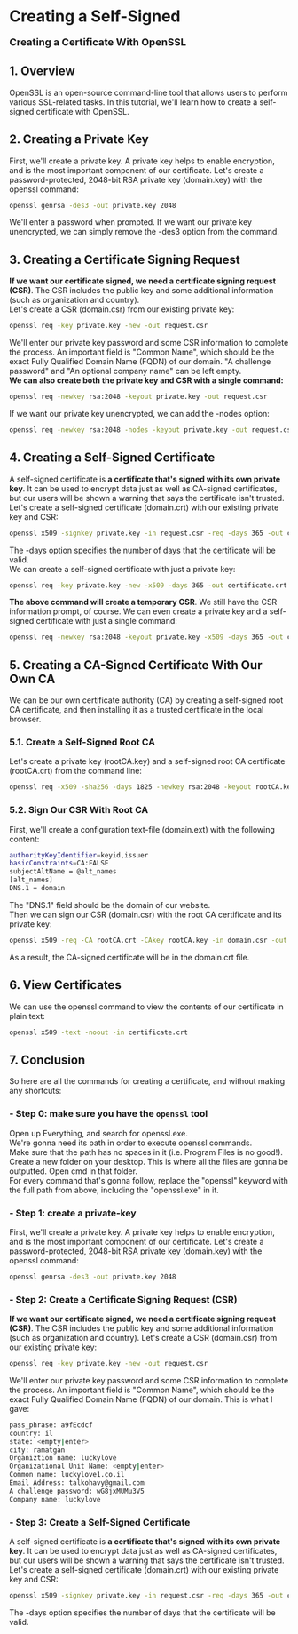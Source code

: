 # Creating a Self-Signed

**<font size="4">Creating a Certificate With OpenSSL</font>**

## 1. Overview

OpenSSL is an open-source command-line tool that allows users to perform various SSL-related tasks. In this tutorial, we'll learn how to create a self-signed certificate with OpenSSL.

## 2. Creating a Private Key

First, we'll create a private key. A private key helps to enable encryption, and is the most important component of our certificate. Let's create a password-protected, 2048-bit RSA private key (domain.key) with the openssl command:

```bash
openssl genrsa -des3 -out private.key 2048
```

We'll enter a password when prompted. If we want our private key unencrypted, we can simply remove the -des3 option from the command.

## 3. Creating a Certificate Signing Request

**If we want our certificate signed, we need a certificate signing request (CSR)**. The CSR includes the public key and some additional information (such as organization and country).  
Let's create a CSR (domain.csr) from our existing private key:

```bash
openssl req -key private.key -new -out request.csr
```

We'll enter our private key password and some CSR information to complete the process. An important field is "Common Name", which should be the exact Fully Qualified Domain Name (FQDN) of our domain. "A challenge password" and "An optional company name" can be left empty.  
**We can also create both the private key and CSR with a single command:**

```bash
openssl req -newkey rsa:2048 -keyout private.key -out request.csr
```

If we want our private key unencrypted, we can add the -nodes option:

```bash
openssl req -newkey rsa:2048 -nodes -keyout private.key -out request.csr
```

## 4. Creating a Self-Signed Certificate

A self-signed certificate is **a certificate that's signed with its own private key**. It can be used to encrypt data just as well as CA-signed certificates, but our users will be shown a warning that says the certificate isn't trusted.  
Let's create a self-signed certificate (domain.crt) with our existing private key and CSR:

```bash
openssl x509 -signkey private.key -in request.csr -req -days 365 -out certificate.crt
```

The -days option specifies the number of days that the certificate will be valid.  
We can create a self-signed certificate with just a private key:

```bash
openssl req -key private.key -new -x509 -days 365 -out certificate.crt
```

**The above command will create a temporary CSR**. We still have the CSR information prompt, of course. We can even create a private key and a self-signed certificate with just a single command:

```bash
openssl req -newkey rsa:2048 -keyout private.key -x509 -days 365 -out certificate.crt
```

## 5. Creating a CA-Signed Certificate With Our Own CA

We can be our own certificate authority (CA) by creating a self-signed root CA certificate, and then installing it as a trusted certificate in the local browser.

### 5.1. Create a Self-Signed Root CA

Let's create a private key (rootCA.key) and a self-signed root CA certificate (rootCA.crt) from the command line:

```bash
openssl req -x509 -sha256 -days 1825 -newkey rsa:2048 -keyout rootCA.key -out rootCA.crt
```

### 5.2. Sign Our CSR With Root CA

First, we'll create a configuration text-file (domain.ext) with the following content:

```bash
authorityKeyIdentifier=keyid,issuer
basicConstraints=CA:FALSE
subjectAltName = @alt_names
[alt_names]
DNS.1 = domain
```

The "DNS.1" field should be the domain of our website.  
Then we can sign our CSR (domain.csr) with the root CA certificate and its private key:

```bash
openssl x509 -req -CA rootCA.crt -CAkey rootCA.key -in domain.csr -out domain.crt -days 365 -CAcreateserial -extfile domain.ext
```

As a result, the CA-signed certificate will be in the domain.crt file.

## 6. View Certificates

We can use the openssl command to view the contents of our certificate in plain text:

```bash
openssl x509 -text -noout -in certificate.crt
```

## 7. Conclusion

So here are all the commands for creating a certificate, and without making any shortcuts:

### - Step 0: make sure you have the `openssl` tool

Open up Everything, and search for openssl.exe.  
We're gonna need its path in order to execute openssl commands.  
Make sure that the path has no spaces in it (i.e. Program Files is no good!).  
Create a new folder on your desktop. This is where all the files are gonna be outputted. Open cmd in that folder.  
For every command that's gonna follow, replace the "openssl" keyword with the full path from above, including the "openssl.exe" in it.

### - Step 1: create a private-key

First, we'll create a private key. A private key helps to enable encryption, and is the most important component of our certificate. Let's create a password-protected, 2048-bit RSA private key (domain.key) with the openssl command:

```bash
openssl genrsa -des3 -out private.key 2048
```

### - Step 2: Create a Certificate Signing Request (CSR)

**If we want our certificate signed, we need a certificate signing request (CSR)**. The CSR includes the public key and some additional information (such as organization and country).
Let's create a CSR (domain.csr) from our existing private key:

```bash
openssl req -key private.key -new -out request.csr
```

We'll enter our private key password and some CSR information to complete the process.
An important field is "Common Name", which should be the exact Fully Qualified Domain Name (FQDN) of our domain. This is what I gave:

```bash
pass_phrase: a9fEcdcf
country: il
state: <empty|enter>
city: ramatgan
Organiztion name: luckylove
Organizational Unit Name: <empty|enter>
Common name: luckylove1.co.il
Email Address: talkohavy@gmail.com
A challenge password: wG8jxMUMu3V5
Company name: luckylove
```

### - Step 3: Create a Self-Signed Certificate

A self-signed certificate is **a certificate that's signed with its own private key**. It can be used to encrypt data just as well as CA-signed certificates, but our users will be shown a warning that says the certificate isn't trusted.
Let's create a self-signed certificate (domain.crt) with our existing private key and CSR:

```bash
openssl x509 -signkey private.key -in request.csr -req -days 365 -out certificate.crt
```

The -days option specifies the number of days that the certificate will be valid.
